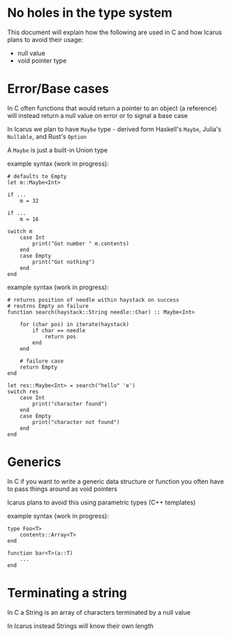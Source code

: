 No holes in the type system
===========================

This document will explain how the following are used in C and how Icarus plans to avoid their usage:

* null value
* void pointer type


Error/Base cases
===========
In C often functions that would return a pointer to an object (a reference) will instead return a null value on error or to signal a base case

In Icarus we plan to have `Maybe` type - derived form Haskell's `Maybe`, Julia's `Nullable`, and Rust's `Option`

A `Maybe` is just a built-in Union type

example syntax (work in progress):

    # defaults to Empty
    let m::Maybe<Int>

    if ...
        m = 32

    if ...
        m = 16

    switch m
        case Int
            print("Got number " m.contents)
        end
        case Empty
            print("Got nothing")
        end
    end

example syntax (work in progress):

    # returns position of needle within haystack on success
    # reutrns Empty on failure
    function search(haystack::String needle::Char) :: Maybe<Int>

        for (char pos) in iterate(haystack)
            if char == needle
                return pos
            end
        end

        # failure case
        return Empty
    end

    let res::Maybe<Int> = search("hello" 'e')
    switch res
        case Int
            print("character found")
        end
        case Empty
            print("character not found")
        end
    end


Generics
========
In C if you want to write a generic data structure or function you often have to pass things around as void pointers

Icarus plans to avoid this using parametric types (C++ templates)

example syntax (work in progress):

    type Foo<T>
        contents::Array<T>
    end

    function bar<T>(a::T)
        ...
    end


Terminating a string
====================
In C a String is an array of characters terminated by a null value

In Icarus instead Strings will know their own length


